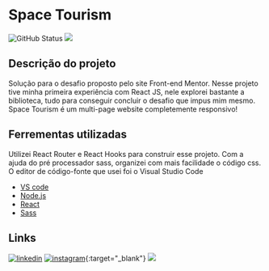 
<h1>Space Tourism</h1>

<img alt="GitHub Status" src="https://img.shields.io/badge/STATUS-CONCLU%C3%8DDO-green">

<img src="https://user-images.githubusercontent.com/92607743/150724268-5640d449-6f6b-4560-870e-c92995af8823.png" />

<h2>Descrição do projeto</h2>
<p>Solução para o desafio proposto pelo site Front-end Mentor. Nesse projeto tive minha primeira experiência com React JS, nele explorei bastante a biblioteca, tudo para conseguir concluir o desafio que impus mim mesmo. Space Tourism é um multi-page website completemente responsivo!</p>

<h2>Ferrementas utilizadas</h2>

<p>Utilizei React Router e React Hooks para construir esse projeto. Com a ajuda do pré processador sass, organizei com mais facilidade o código css. O editor de código-fonte que usei foi o Visual Studio Code</p>

- [VS code](https://code.visualstudio.com/)
- [Node.js](https://nodejs.org/en/)
- [React](https://pt-br.reactjs.org/)
- [Sass](https://sass-lang.com/)

<h2>Links</h2>

[![linkedin](https://img.shields.io/badge/linkedin-0A66C2?style=for-the-badge&logo=linkedin&logoColor=white)](https://www.linkedin.com/in/lucas-emanuel-santana-dos-santos-7431b722a)
[![instagram](https://img.shields.io/badge/Instagram-E4405F?style=for-the-badge&logo=instagram&logoColor=white)](https://www.instagram.com/lucasinmanuel/){:target="_blank"}
<a target="_blank" href="https://www.instagram.com/lucasinmanuel/"><img src="https://img.shields.io/badge/Instagram-E4405F?style=for-the-badge&logo=instagram&logoColor=white" /></a>
